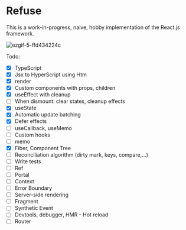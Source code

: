# Refuse

This is a work-in-progress, naive, hobby implementation of the React.js framework.

![ezgif-5-ffd434224c](https://user-images.githubusercontent.com/12293622/178789425-b6115cb7-39b0-43a2-afa7-2fd0acef0ded.gif)

Todo:
- [x] TypeScript
- [x] Jsx to HyperScript using Htm
- [x] render
- [x] Custom components with props, children
- [x] useEffect with cleanup
- [ ] When dismount: clear states, cleanup effects
- [x] useState
- [X] Automatic update batching
- [X] Defer effects
- [ ] useCallback, useMemo
- [ ] Custom hooks
- [ ] memo
- [x] Fiber, Component Tree
- [ ] Reconciliation algorithm (dirty mark, keys, compare,...)
- [ ] Write tests
- [ ] Ref
- [ ] Portal
- [ ] Context
- [ ] Error Boundary
- [ ] Server-side rendering
- [ ] Fragment
- [ ] Synthetic Event
- [ ] Devtools, debugger, HMR - Hot reload
- [ ] Router
